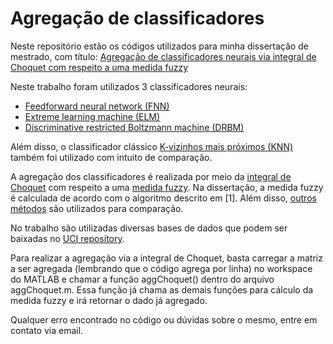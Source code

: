# Agregação de classificadores
Neste repositório estão os códigos utilizados para minha dissertação de mestrado, com título: [Agregação de classificadores neurais via integral de Choquet com respeito a uma medida fuzzy](https://www.dropbox.com/s/8jogzemlequaxni/Disserta%C3%A7%C3%A3o%20-%20Andr%C3%A9%20Pacheco.pdf?dl=0)

Neste trabalho foram utilizados 3 classificadores neurais:
* [Feedforward neural network (FNN)](https://github.com/paaatcha/Agregacao/tree/master/FNN)
* [Extreme learning machine (ELM)](https://github.com/paaatcha/Agregacao/tree/master/ELM)
* [Discriminative restricted Boltzmann machine (DRBM)](https://github.com/paaatcha/Agregacao/tree/master/DeeBNet)

Além disso, o classificador clássico [K-vizinhos mais próximos (KNN)](https://github.com/paaatcha/Agregacao/tree/master/KNN) também foi utilizado com intuito de comparação.

A agregação dos classificadores é realizada por meio da [integral de Choquet](https://github.com/paaatcha/Agregacao/tree/master/AlgoritmosAgregacao/ChoquetIntegral/) com respeito a uma [medida fuzzy](https://github.com/paaatcha/Agregacao/tree/master/FuzzyMeasure). Na dissertação, a medida fuzzy é calculada de acordo com
o algoritmo descrito em \[1\]. Além disso, [outros métodos](https://github.com/paaatcha/Agregacao/tree/master/Outros) são utilizados para comparação.

No trabalho são utilizadas diversas bases de dados que podem ser baixadas no [UCI repository](http://archive.ics.uci.edu/ml/index.php).

Para realizar a agregação via a integral de Choquet, basta carregar a matriz a ser agregada (lembrando que o código agrega por linha) no workspace do MATLAB e chamar a função aggChoquet() dentro do arquivo aggChoquet.m.
Essa função já chama as demais funções para cálculo da medida fuzzy e irá retornar o dado já agregado.

Qualquer erro encontrado no código ou dúvidas sobre o mesmo, entre em contato via email.

